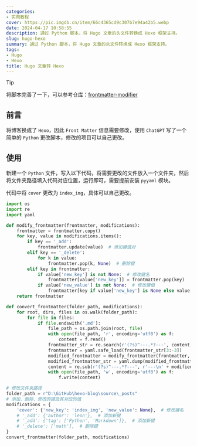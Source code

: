 ```yaml
---
categories: 
- 实用教程
cover: https://pic.imgdb.cn/item/66c4365cd9c307b7e94a42b5.webp
date: 2024-04-17 10:58:55
description: 通过 Python 脚本，将 Hugo 文章的头文件转换成 Hexo 框架支持。
slug: hugo-hexo
summary: 通过 Python 脚本，将 Hugo 文章的头文件转换成 Hexo 框架支持。
tags:
- Hugo
- Hexo
title: Hugo 文章转 Hexo
---
```

> [!TIP]
> 将脚本完善了一下，可以参考仓库：[frontmatter-modifier](https://github.com/tom2almighty/frontmatter-modifier)

## 前言

将博客换成了 `Hexo`，因此 `Front Matter` 信息需要修改，使用 `ChatGPT` 写了一个简单的 `Python` 更改脚本，修改的项目可以自己更改。

## 使用

新建一个 `Python` 文件，写入以下代码，将需要更改的文件放入一个文件夹，然后将文件夹路径填入代码对应位置，运行即可，需要提前安装 `pyyaml` 模块。

代码中将 `cover` 更改为 `index_img`，具体可以自己更改。

```python
import os
import re
import yaml

def modify_frontmatter(frontmatter, modifications):
    frontmatter = frontmatter.copy()
    for key, value in modifications.items():
        if key == '_add':
            frontmatter.update(value)  # 添加键值对
        elif key == '_delete':
            for k in value:
                frontmatter.pop(k, None)  # 删除键
        elif key in frontmatter:
            if value['new_key'] is not None:  # 修改键名
                frontmatter[value['new_key']] = frontmatter.pop(key)
            if value['new_value'] is not None:  # 修改键值
                frontmatter[key if value['new_key'] is None else value['new_key']] = value['new_value']
    return frontmatter

def convert_frontmatter(folder_path, modifications):
    for root, dirs, files in os.walk(folder_path):
        for file in files:
            if file.endswith('.md'):
                file_path = os.path.join(root, file)
                with open(file_path, 'r', encoding='utf8') as f:
                    content = f.read()
                frontmatter_str = re.search(r'(?s)^---.*?---', content).group()
                frontmatter = yaml.safe_load(frontmatter_str[3:-3])
                modified_frontmatter = modify_frontmatter(frontmatter, modifications)
                modified_frontmatter_str = yaml.dump(modified_frontmatter, allow_unicode=True)
                content = re.sub(r'(?s)^---.*?---', r'---\n' + modified_frontmatter_str + r'---', content, count=1)
                with open(file_path, 'w', encoding='utf8') as f:
                    f.write(content)

# 修改文件夹路径
folder_path = r"D:\GitHub\hexo-blog\source\_posts"
# 添加、删除、修改的键及其对应的值
modifications = {
    'cover': {'new_key': 'index_img', 'new_value': None},  # 修改键名
    # '_add': {'author': 'leon'},  # 添加新键
    # '_add': {'tag': ['Python', 'Markdown']},  # 添加新键
    # '_delete': ['math'],  # 删除键
}
convert_frontmatter(folder_path, modifications)
```

